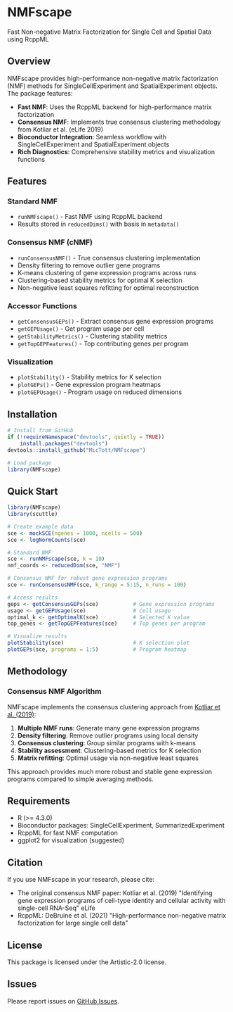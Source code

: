 # NMFscape

Fast Non-negative Matrix Factorization for Single Cell and Spatial Data using RcppML

## Overview

NMFscape provides high-performance non-negative matrix factorization (NMF) methods for SingleCellExperiment and SpatialExperiment objects. The package features:

- **Fast NMF**: Uses the RcppML backend for high-performance matrix factorization
- **Consensus NMF**: Implements true consensus clustering methodology from Kotliar et al. (eLife 2019)
- **Bioconductor Integration**: Seamless workflow with SingleCellExperiment and SpatialExperiment objects
- **Rich Diagnostics**: Comprehensive stability metrics and visualization functions

## Features

### Standard NMF
- `runNMFscape()` - Fast NMF using RcppML backend
- Results stored in `reducedDims()` with basis in `metadata()`

### Consensus NMF (cNMF)
- `runConsensusNMF()` - True consensus clustering implementation
- Density filtering to remove outlier gene programs
- K-means clustering of gene expression programs across runs  
- Clustering-based stability metrics for optimal K selection
- Non-negative least squares refitting for optimal reconstruction

### Accessor Functions
- `getConsensusGEPs()` - Extract consensus gene expression programs
- `getGEPUsage()` - Get program usage per cell
- `getStabilityMetrics()` - Clustering stability metrics
- `getTopGEPFeatures()` - Top contributing genes per program

### Visualization
- `plotStability()` - Stability metrics for K selection
- `plotGEPs()` - Gene expression program heatmaps
- `plotGEPUsage()` - Program usage on reduced dimensions

## Installation

```r
# Install from GitHub
if (!requireNamespace("devtools", quietly = TRUE))
    install.packages("devtools")
devtools::install_github("MicTott/NMFscape")

# Load package
library(NMFscape)
```

## Quick Start

```r
library(NMFscape)
library(scuttle)

# Create example data
sce <- mockSCE(ngenes = 1000, ncells = 500)
sce <- logNormCounts(sce)

# Standard NMF
sce <- runNMFscape(sce, k = 10)
nmf_coords <- reducedDim(sce, "NMF")

# Consensus NMF for robust gene expression programs
sce <- runConsensusNMF(sce, k_range = 5:15, n_runs = 100)

# Access results
geps <- getConsensusGEPs(sce)           # Gene expression programs
usage <- getGEPUsage(sce)               # Cell usage
optimal_k <- getOptimalK(sce)           # Selected K value
top_genes <- getTopGEPFeatures(sce)     # Top genes per program

# Visualize results
plotStability(sce)                      # K selection plot
plotGEPs(sce, programs = 1:5)           # Program heatmap
```

## Methodology

### Consensus NMF Algorithm

NMFscape implements the consensus clustering approach from [Kotliar et al. (2019)](https://elifesciences.org/articles/43803):

1. **Multiple NMF runs**: Generate many gene expression programs
2. **Density filtering**: Remove outlier programs using local density
3. **Consensus clustering**: Group similar programs with k-means
4. **Stability assessment**: Clustering-based metrics for K selection
5. **Matrix refitting**: Optimal usage via non-negative least squares

This approach provides much more robust and stable gene expression programs compared to simple averaging methods.

## Requirements

- R (>= 4.3.0)
- Bioconductor packages: SingleCellExperiment, SummarizedExperiment
- RcppML for fast NMF computation
- ggplot2 for visualization (suggested)

## Citation

If you use NMFscape in your research, please cite:

- The original consensus NMF paper: Kotliar et al. (2019) "Identifying gene expression programs of cell-type identity and cellular activity with single-cell RNA-Seq" eLife
- RcppML: DeBruine et al. (2021) "High-performance non-negative matrix factorization for large single cell data"

## License

This package is licensed under the Artistic-2.0 license.

## Issues

Please report issues on [GitHub Issues](https://github.com/MicTott/NMFscape/issues).